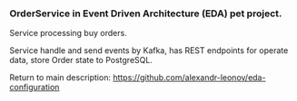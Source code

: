 ### OrderService in Event Driven Architecture (EDA) pet project.

Service processing buy orders.

Service handle and send events by Kafka, has REST endpoints for operate data, store Order state to PostgreSQL.

Return to main description: https://github.com/alexandr-leonov/eda-configuration
